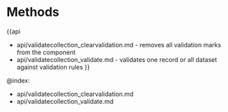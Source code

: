 
Methods
=======

{{api
- api/validatecollection_clearvalidation.md - removes all validation marks from the component
- api/validatecollection_validate.md - validates one record or all dataset against validation rules
}}

@index:
- api/validatecollection_clearvalidation.md
- api/validatecollection_validate.md


